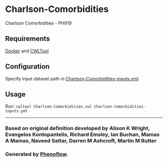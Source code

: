 # Charlson-Comorbidities

Charlson Comorbidities - PH919

## Requirements

[Docker](https://docs.docker.com/install/) and [CWLTool](https://github.com/common-workflow-language/cwltool#install)

## Configuration

Specify input dataset path in [Charlson-Comorbidities-inputs.yml](Charlson-Comorbidities-inputs.yml).

## Usage

Run: `cwltool Charlson-Comorbidities.cwl Charlson-Comorbidities-inputs.yml`

***

### Based on original definition developed by Alison K Wright, Evangelos Kontopantelis, Richard Emsley, Ian Buchan, Mamas A Mamas, Naveed Sattar, Darren M Ashcroft, Martin M Rutter
### Generated by [Phenoflow](https://kclhi.org/phenoflow).
